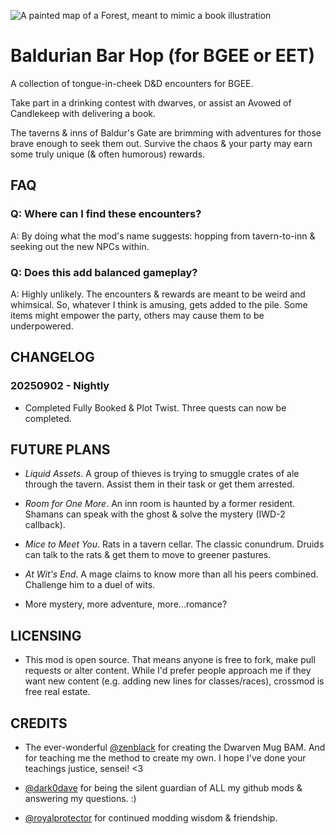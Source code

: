 ![A painted map of a Forest, meant to mimic a book illustration](https://64.media.tumblr.com/23c57f8545150453fff36e450672d374/f83467379c46b182-3c/s1280x1920/87ee602c195e2a5cb520dec5111bbd161a164a16.pnj)


# Baldurian Bar Hop (for BGEE or EET)

A collection of tongue-in-cheek D&D encounters for BGEE.

Take part in a drinking contest with dwarves, or assist an Avowed of Candlekeep with delivering a book.

The taverns & inns of Baldur's Gate are brimming with adventures for those brave enough to seek them out. Survive the chaos & your party may earn some truly unique (& often humorous) rewards.

## FAQ

### Q: Where can I find these encounters?

A: By doing what the mod's name suggests: hopping from tavern-to-inn & seeking out the new NPCs within.

### Q: Does this add balanced gameplay?

A: Highly unlikely. The encounters & rewards are meant to be weird and whimsical. So, whatever I think is amusing, gets added to the pile. Some items might empower the party, others may cause them to be underpowered.

## CHANGELOG

### 20250902 - Nightly

* Completed Fully Booked & Plot Twist. Three quests can now be completed.

## FUTURE PLANS

* *Liquid Assets*. A group of thieves is trying to smuggle crates of ale through the tavern. Assist them in their task or get them arrested.

* *Room for One More*. An inn room is haunted by a former resident. Shamans can speak with the ghost & solve the mystery (IWD-2 callback).

* *Mice to Meet You*. Rats in a tavern cellar. The classic conundrum. Druids can talk to the rats & get them to move to greener pastures.

* *At Wit's End*. A mage claims to know more than all his peers combined. Challenge him to a duel of wits.

* More mystery, more adventure, more...romance?

## LICENSING

* This mod is open source. That means anyone is free to fork, make pull requests or alter content. While I'd prefer people approach me if they want new content (e.g. adding new lines for classes/races), crossmod is free real estate.

## CREDITS

* The ever-wonderful [@zenblack](https://github.com/zenblack) for creating the Dwarven Mug BAM. And for teaching me the method to create my own. I hope I've done your teachings justice, sensei! <3

* [@dark0dave](https://github.com/dark0dave) for being the silent guardian of ALL my github mods & answering my questions. :)

* [@royalprotector](https://github.com/szaumoor) for continued modding wisdom & friendship.
